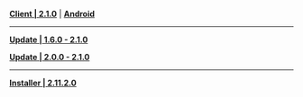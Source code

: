 **[Client | 2.1.0](https://autopatchcn.yuanshen.com/client_app/pc_mihoyo/20210901_859f700f6ec7a8a3/YuanShen_2.1.0.zip)** | **[Android](https://autopatchcn.yuanshen.com/client_app/Android/20210901_new_21db95cb081622f9/yuanshen_2.1.0_mihoyo.apk)**

---

**[Update | 1.6.0 - 2.1.0](https://autopatchcn.yuanshen.com/client_app/update/hk4e_cn/18/game_1.6.0_2.1.0_diff_tkLn4PAmDSZ7W9Ns.zip)**

**[Update | 2.0.0 - 2.1.0](https://autopatchcn.yuanshen.com/client_app/update/hk4e_cn/18/game_2.0.0_2.1.0_diff_1f7AFLVjigMhXBnd.zip)**

---

**[Installer | 2.11.2.0](https://autopatchcn.yuanshen.com/client_app/launcher/launcher/20210901_69d9bb7f6627cfc0/yuanshen_setup_mihoyo_20210817214657.exe)**
